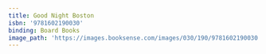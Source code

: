 ```yaml
---
title: Good Night Boston
isbn: '9781602190030'
binding: Board Books
image_path: 'https://images.booksense.com/images/030/190/9781602190030.jpg'
---
```


